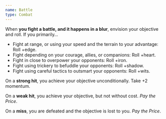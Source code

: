 ```yaml
---
name: Battle
type: Combat
---
```


When **you fight a battle, and it happens in a blur**, envision your objective and roll. If you primarily…

- Fight at range, or using your speed and the terrain to your advantage: Roll +edge.
- Fight depending on your courage, allies, or companions: Roll +heart.
- Fight in close to overpower your opponents: Roll +iron.
- Fight using trickery to befuddle your opponents: Roll +shadow.
- Fight using careful tactics to outsmart your opponents: Roll +wits.

On a **strong hit**, you achieve your objective unconditionally. Take +2 momentum.

On a **weak hit**, you achieve your objective, but not without cost. _Pay the Price_.

On a **miss**, you are defeated and the objective is lost to you. _Pay the Price_.
